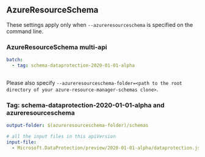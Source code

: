 ## AzureResourceSchema

These settings apply only when `--azureresourceschema` is specified on the command line.

### AzureResourceSchema multi-api

``` yaml $(azureresourceschema) && $(multiapi)
batch:
  - tag: schema-dataprotection-2020-01-01-alpha
  
```

Please also specify `--azureresourceschema-folder=<path to the root directory of your azure-resource-manager-schemas clone>`.

### Tag: schema-dataprotection-2020-01-01-alpha and azureresourceschema

``` yaml $(tag) == 'schema-dataprotection-2020-01-01-alpha' && $(azureresourceschema)
output-folder: $(azureresourceschema-folder)/schemas

# all the input files in this apiVersion
input-file:
  - Microsoft.DataProtection/preview/2020-01-01-alpha/dataprotection.json
```

